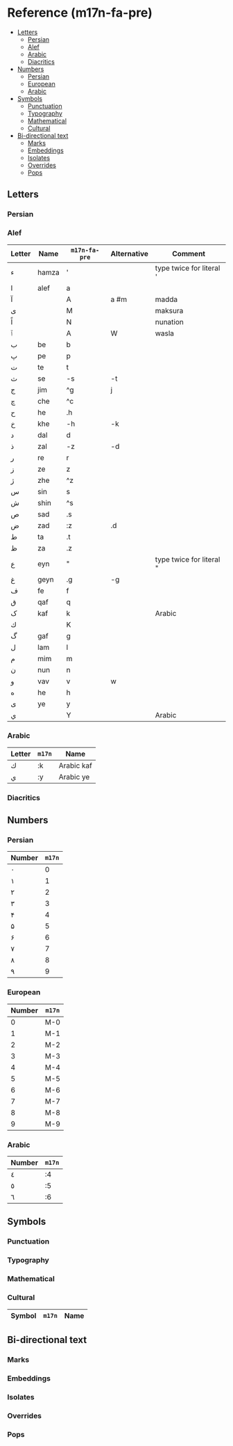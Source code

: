 # Reference (m17n-fa-pre)

<!-- START doctoc generated TOC please keep comment here to allow auto update -->
<!-- DON'T EDIT THIS SECTION, INSTEAD RE-RUN doctoc TO UPDATE -->


- [Letters](#letters)
  - [Persian](#persian)
  - [Alef](#alef)
  - [Arabic](#arabic)
  - [Diacritics](#diacritics)
- [Numbers](#numbers)
  - [Persian](#persian-1)
  - [European](#european)
  - [Arabic](#arabic-1)
- [Symbols](#symbols)
  - [Punctuation](#punctuation)
  - [Typography](#typography)
  - [Mathematical](#mathematical)
  - [Cultural](#cultural)
- [Bi-directional text](#bi-directional-text)
  - [Marks](#marks)
  - [Embeddings](#embeddings)
  - [Isolates](#isolates)
  - [Overrides](#overrides)
  - [Pops](#pops)

<!-- END doctoc generated TOC please keep comment here to allow auto update -->

## Letters

### Persian


### Alef

| Letter | Name  | `m17n-fa-pre` | Alternative | Comment                  |
|--------|-------|---------------|-------------|--------------------------|
| ء      | hamza | '             |             | type twice for literal ' |
| ا      | alef  | a             |             |                          |
| آ      |       | A             | a #m        | madda                    |
| ى      |       | M             |             | maksura                  |
| اً      |       | N             |             | nunation                 |
| ٱ      |       | A             | W           | wasla                    |
| ب      | be    | b             |             |                          |
| پ      | pe    | p             |             |                          |
| ت      | te    | t             |             |                          |
| ث      | se    | -s            | -t          |                          |
| ج      | jim   | ^g            | j           |                          |
| چ      | che   | ^c            |             |                          |
| ح      | he    | .h            |             |                          |
| خ      | khe   | -h            | -k          |                          |
| د      | dal   | d             |             |                          |
| ذ      | zal   | -z            | -d          |                          |
| ر      | re    | r             |             |                          |
| ز      | ze    | z             |             |                          |
| ژ      | zhe   | ^z            |             |                          |
| س      | sin   | s             |             |                          |
| ش      | shin  | ^s            |             |                          |
| ص      | sad   | .s            |             |                          |
| ض      | zad   | :z            | .d          |                          |
| ط      | ta    | .t            |             |                          |
| ظ      | za    | .z            |             |                          |
| ع      | eyn   | "             |             | type twice for literal " |
| غ      | geyn  | .g            | -g          |                          |
| ف      | fe    | f             |             |                          |
| ق      | qaf   | q             |             |                          |
| ک      | kaf   | k             |             | Arabic                   |
| ك      |       | K             |             |                          |
| گ      | gaf   | g             |             |                          |
| ل      | lam   | l             |             |                          |
| م      | mim   | m             |             |                          |
| ن      | nun   | n             |             |                          |
| و      | vav   | v             | w           |                          |
| ه      | he    | h             |             |                          |
| ی      | ye    | y             |             |                          |
| ي      |       | Y             |             | Arabic                   |

### Arabic

Letter | `m17n` | Name
------ | ------ | ----
‎ك     | :k     | Arabic kaf
‎ي     | :y     | Arabic ye

### Diacritics


## Numbers

### Persian

Number | `m17n`
------ | ------
۰      | 0
۱      | 1
۲      | 2
۳      | 3
۴      | 4
۵      | 5
۶      | 6
۷      | 7
۸      | 8
۹      | 9

### European

Number | `m17n`
------ | ------
0      | M-0
1      | M-1
2      | M-2
3      | M-3
4      | M-4
5      | M-5
6      | M-6
7      | M-7
8      | M-8
9      | M-9

### Arabic

Number | `m17n`
------ | ------
٤      | :4
٥      | :5
٦      | :6

## Symbols

### Punctuation


### Typography


### Mathematical


### Cultural

Symbol | `m17n` | Name
------ | ------ | ----

## Bi-directional text


### Marks


### Embeddings


### Isolates


### Overrides


### Pops

